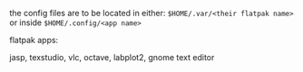 the config files are to be located in either: `$HOME/.var/<their flatpak name>` or inside `$HOME/.config/<app name>`

flatpak apps:

jasp, texstudio, vlc, octave, labplot2, gnome text editor
